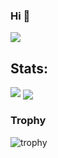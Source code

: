 ### Hi 👋
![](https://komarev.com/ghpvc/?username=bugonnn)

## Stats:

<img src="https://github-readme-stats.vercel.app/api?username=bugonnn&show_icons=true&theme=onedark">
<a href="https://github.com/bugonnn">
  <img align="center" src="https://github-readme-stats.vercel.app/api/top-langs/?username=bugonnn&langs_count=5&theme=onedark" />
</a>

### Trophy
![trophy](https://github-profile-trophy.vercel.app/?username=bugonnn&theme=onedark)
